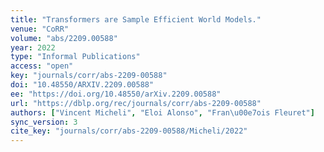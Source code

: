 ```yaml
---
title: "Transformers are Sample Efficient World Models."
venue: "CoRR"
volume: "abs/2209.00588"
year: 2022
type: "Informal Publications"
access: "open"
key: "journals/corr/abs-2209-00588"
doi: "10.48550/ARXIV.2209.00588"
ee: "https://doi.org/10.48550/arXiv.2209.00588"
url: "https://dblp.org/rec/journals/corr/abs-2209-00588"
authors: ["Vincent Micheli", "Eloi Alonso", "Fran\u00e7ois Fleuret"]
sync_version: 3
cite_key: "journals/corr/abs-2209-00588/Micheli/2022"
---
```


